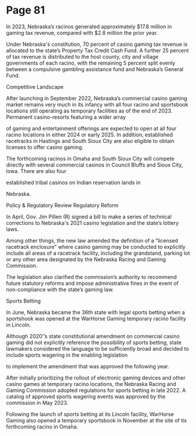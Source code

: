 # Page 81

In 2023, Nebraska’s racinos generated approximately
$17.8 million in gaming tax revenue, compared with $2.8
million the prior year.

Under Nebraska's constitution, 70 percent of casino
gaming tax revenue is allocated to the state’s Property Tax
Credit Cash Fund. A further 25 percent of tax revenue is
distributed to the host county, city and village governments
of each racino, with the remaining 5 percent split evenly
between a compulsive gambling assistance fund and
Nebraska’s General Fund.

Competitive Landscape

After launching in September 2022, Nebraska’s
commercial casino gaming market remains very much in
its infancy with all four racino and sportsbook locations
still operating as temporary facilities as of the end of
2023. Permanent casino-resorts featuring a wider array

of gaming and entertainment offerings are expected to
open at all four racino locations in either 2024 or early
2025. In addition, established racetracks in Hastings and
South Sioux City are also eligible to obtain licenses to offer
casino gaming.

The forthcoming racinos in Omaha and South Sioux City
will compete directly with several commercial casinos in
Council Bluffs and Sioux City, lowa. There are also four

established tribal casinos on Indian reservation lands in

Nebraska.

Policy & Regulatory Review
Regulatory Reform

In April, Gov. Jim Pillen (R) signed a bill to make a series
of technical corrections to Nebraska's 2021 casino
legislation and the state’s lottery laws.

Among other things, the new law amended the definition of
a “licensed racetrack enclosure” where casino gaming may
be conducted to explicitly include all areas of a racetrack
facility, including the grandstand, parking lot or any other
area designated by the Nebraska Racing and Gaming
Commission.

The legislation also clarified the commission’s authority
to recommend future statutory reforms and impose
administrative fines in the event of non-compliance with
the state’s gaming law.

Sports Betting

In June, Nebraska became the 36th state with legal sports
betting when a sportshook was opened at the WarHorse
Gaming temporary racino facility in Lincoln.

Although 2020'’s state constitutional amendment on
commercial casino gaming did not explicitly reference the
possibility of sports betting, state lawmakers considered
the language to be sufficiently broad and decided to
include sports wagering in the enabling legislation

to implement the amendment that was approved the
following year.

After initially prioritizing the rollout of electronic gaming
devices and other casino games at temporary racino
locations, the Nebraska Racing and Gaming Commission
adopted regulations for sports betting in late 2022. A
catalog of approved sports wagering events was approved
by the commission in May 2023.

Following the launch of sports betting at its Lincoln facility,
WarHorse Gaming also opened a temporary sportsbook in
November at the site of its forthcoming racino in Omaha.

